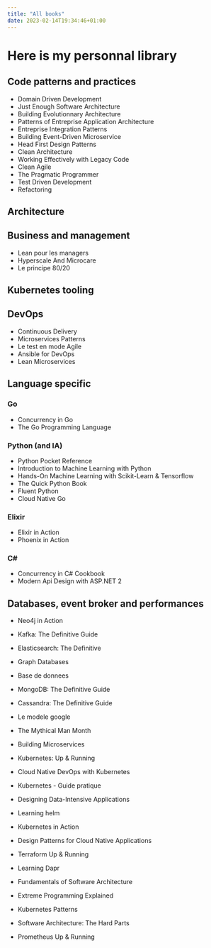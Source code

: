 ```yaml
---
title: "All books"
date: 2023-02-14T19:34:46+01:00
---
```


# Here is my personnal library

## Code patterns and practices

* Domain Driven Development
* Just Enough Software Architecture
* Building Evolutionnary Architecture
* Patterns of Entreprise Application Architecture
* Entreprise Integration Patterns
* Building Event-Driven Microservice
* Head First Design Patterns
* Clean Architecture
* Working Effectively with Legacy Code
* Clean Agile
* The Pragmatic Programmer
* Test Driven Development
* Refactoring

## Architecture


## Business and management

* Lean pour les managers
* Hyperscale And Microcare
* Le principe 80/20

## Kubernetes tooling


## DevOps

* Continuous Delivery
* Microservices Patterns
* Le test en mode Agile
* Ansible for DevOps
* Lean Microservices

## Language specific

### Go

* Concurrency in Go
* The Go Programming Language

### Python (and IA)

* Python Pocket Reference
* Introduction to Machine Learning with Python
* Hands-On Machine Learning with Scikit-Learn & Tensorflow
* The Quick Python Book
* Fluent Python
* Cloud Native Go

### Elixir

* Elixir in Action
* Phoenix in Action

### C#

* Concurrency in C# Cookbook
* Modern Api Design with ASP.NET 2 


## Databases, event broker and performances

* Neo4j in Action
* Kafka: The Definitive Guide
* Elasticsearch: The Definitive
* Graph Databases
* Base de donnees
* MongoDB: The Definitive Guide

* Cassandra: The Definitive Guide
* Le modele google
* The Mythical Man Month
* Building Microservices
* Kubernetes: Up & Running
* Cloud Native DevOps with Kubernetes
* Kubernetes - Guide pratique
* Designing Data-Intensive Applications
* Learning helm
* Kubernetes in Action
* Design Patterns for Cloud Native Applications
* Terraform Up & Running
* Learning Dapr
* Fundamentals of Software Architecture
* Extreme Programming Explained
* Kubernetes Patterns
* Software Architecture: The Hard Parts
* Prometheus Up & Running
